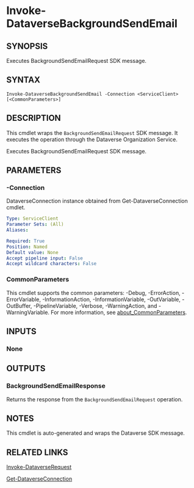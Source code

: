 # Invoke-DataverseBackgroundSendEmail

## SYNOPSIS
Executes BackgroundSendEmailRequest SDK message.

## SYNTAX

```
Invoke-DataverseBackgroundSendEmail -Connection <ServiceClient> [<CommonParameters>]
```

## DESCRIPTION

This cmdlet wraps the `BackgroundSendEmailRequest` SDK message. It executes the operation through the Dataverse Organization Service.

Executes BackgroundSendEmailRequest SDK message.

## PARAMETERS

### -Connection
DataverseConnection instance obtained from Get-DataverseConnection cmdlet.

```yaml
Type: ServiceClient
Parameter Sets: (All)
Aliases:

Required: True
Position: Named
Default value: None
Accept pipeline input: False
Accept wildcard characters: False
```
### CommonParameters
This cmdlet supports the common parameters: -Debug, -ErrorAction, -ErrorVariable, -InformationAction, -InformationVariable, -OutVariable, -OutBuffer, -PipelineVariable, -Verbose, -WarningAction, and -WarningVariable. For more information, see [about_CommonParameters](http://go.microsoft.com/fwlink/?LinkID=113216).

## INPUTS

### None

## OUTPUTS

### BackgroundSendEmailResponse

Returns the response from the `BackgroundSendEmailRequest` operation.

## NOTES

This cmdlet is auto-generated and wraps the Dataverse SDK message.

## RELATED LINKS

[Invoke-DataverseRequest](Invoke-DataverseRequest.md)

[Get-DataverseConnection](Get-DataverseConnection.md)
